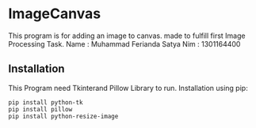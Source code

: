 # ImageCanvas

This program is for adding an image to canvas. made to fulfill first Image Processing Task.
Name    : Muhammad Ferianda Satya
Nim     : 1301164400

## Installation

This Program need Tkinterand Pillow Library to run.
Installation using pip:
```
pip install python-tk
pip install pillow
pip install python-resize-image

```